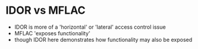 # IDOR vs MFLAC
- IDOR is more of a 'horizontal' or 'lateral' access control issue
- MFLAC 'exposes functionality'
- though IDOR here demonstrates how functionality may also be exposed
